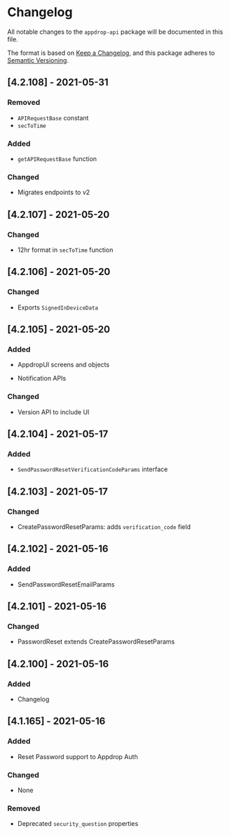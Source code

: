 # Changelog

All notable changes to the `appdrop-api` package will be documented in this file.

The format is based on [Keep a Changelog](https://keepachangelog.com/en/1.0.0/),
and this package adheres to [Semantic Versioning](https://semver.org/spec/v2.0.0.html).

## [4.2.108] - 2021-05-31

### Removed

- `APIRequestBase` constant
- `secToTime`

### Added

- `getAPIRequestBase` function

### Changed

- Migrates endpoints to v2

## [4.2.107] - 2021-05-20

### Changed

- 12hr format in `secToTime` function

## [4.2.106] - 2021-05-20

### Changed

- Exports `SignedInDeviceData`

## [4.2.105] - 2021-05-20

### Added

- AppdropUI screens and objects

- Notification APIs

### Changed

- Version API to include UI

## [4.2.104] - 2021-05-17

### Added

- `SendPasswordResetVerificationCodeParams` interface

## [4.2.103] - 2021-05-17

### Changed

- CreatePasswordResetParams: adds `verification_code` field

## [4.2.102] - 2021-05-16

### Added

- SendPasswordResetEmailParams

## [4.2.101] - 2021-05-16

### Changed

- PasswordReset extends CreatePasswordResetParams

## [4.2.100] - 2021-05-16

### Added

- Changelog

## [4.1.165] - 2021-05-16

### Added

- Reset Password support to Appdrop Auth

### Changed

- None

### Removed

- Deprecated `security_question` properties